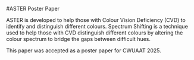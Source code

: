 #ASTER Poster Paper

ASTER is developed to help those with Colour Vision Deficiency (CVD) to identify and distinguish different colours. Spectrum Shifting is a technique used to help those with CVD distinguish different colours by altering the colour spectrum to bridge the gaps between difficult hues.

This paper was accepted as a poster paper for CWUAAT 2025.
